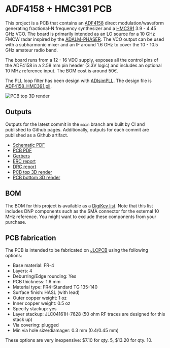 # ADF4158 + HMC391 PCB

This project is a PCB that contains an
[ADF4158](https://www.analog.com/en/products/adf4158.html) direct
modulation/waveform generating fractional-N frequency synthesizer and a
[HMC391](https://www.analog.com/en/products/hmc391.html) 3.9 - 4.45 GHz VCO. The
board is primarily intended as an LO source for a 10 GHz FMCW radar inspired by
the
[ADALM-PHASER](https://wiki.analog.com/resources/eval/user-guides/circuits-from-the-lab/cn0566/overview_setup). The
VCO output can be used with a subharmonic mixer and an IF around 1.6 GHz to
cover the 10 - 10.5 GHz amateur radio band.

The board runs from a 12 - 16 VDC supply, exposes all the control pins of the
ADF4158 in a 2.58 mm pin header (3.3V logic) and includes an optional 10 MHz
reference input. The BOM cost is around 50€.

The PLL loop filter has been design with
[ADIsimPLL](https://www.analog.com/en/lp/resources/adisimpll.html). The design
file is [ADF4158_HMC391.pll](ADF4158_HMC391.pll).

![PCB top 3D render](https://daniestevez.github.io/ADF4158_PCB/pcb-top.png)

## Outputs

Outputs for the latest commit in the `main` branch are built by CI and published
to Github pages. Additionally, outputs for each commit are published as a Github
artifact.

- [Schematic PDF](https://daniestevez.github.io/ADF4158_PCB/schematic.pdf)
- [PCB PDF](https://daniestevez.github.io/ADF4158_PCB/pcb.pdf)
- [Gerbers](https://daniestevez.github.io/ADF4158_PCB/gerbers.zip)
- [ERC report](https://daniestevez.github.io/ADF4158_PCB/erc.rpt)
- [DRC report](https://daniestevez.github.io/ADF4158_PCB/drc.rpt)
- [PCB top 3D render](https://daniestevez.github.io/ADF4158_PCB/pcb-top.png)
- [PCB bottom 3D render](https://daniestevez.github.io/ADF4158_PCB/pcb-bottom.png)

## BOM

The BOM for this project is available as a [DigiKey
list](https://www.digikey.es/en/mylists/list/1BEYR2RWXI). Note that this list
includes DNP components such as the SMA connector for the external 10 MHz
reference. You might want to exclude these components from your purchase.

## PCB fabrication

The PCB is intended to be fabricated on [JLCPCB](https://jlcpcb.com/) using the
following options:

- Base material: FR-4
- Layers: 4
- Deburring/Edge rounding: Yes
- PCB thickness: 1.6 mm
- Material type: FR4-Standard TG 135-140
- Surface finish: HASL (with lead)
- Outer copper weight: 1 oz
- Inner copper weight: 0.5 oz
- Specify stackup: yes
- Layer stackup: JLC04161H-7628 (50 ohm RF traces are designed for this stack up)
- Via covering: plugged
- Min via hole size/diamager: 0.3 mm (0.4/0.45 mm)

These options are very inexpensive: $7.10 for qty. 5, $13.20 for qty. 10.
